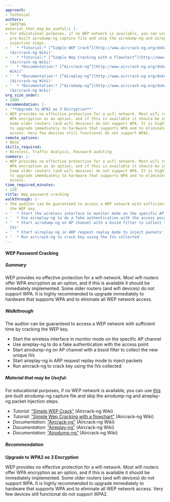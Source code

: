 ```yaml
---
approach:
- Technical
authors:
- SAFETAG
material_that_may_be_useful:: |-
- For educational purposes, if no WEP network is available, you can use [this](http://download.aircrack-ng.org/wiki-files/other/test.ivs)
  pre-built airodump-ng capture file and skip the airodump-ng and aireplay-ng packet
  injection steps.
- '  * *Tutorial:* [“Simple WEP Crack”](http://www.aircrack-ng.org/doku.php?id=simple_wep_crack)
  (Aircrack-ng Wiki)'
- '  * *Tutorial:* [“Simple Wep Cracking with a flowchart”](http://www.aircrack-ng.org/doku.php?id=flowchart)
  (Aircrack-ng Wiki)'
- '  * *Documentation:* [“Aircrack-ng”](http://www.aircrack-ng.org/doku.php?id=aircrack-ng)  (Aircrack-ng
  Wiki)'
- '  * *Documentation:* [“Aireplay-ng”](http://www.aircrack-ng.org/doku.php?id=aireplay-ng)
  (Aircrack-ng Wiki)'
- '  * *Documentation:* [“Airodump-ng”](http://www.aircrack-ng.org/doku.php?id=airodump-ng)
  (Aircrack-ng Wiki)'
org_size_under:
- 1000
recommendation: |-
- '**Upgrade to WPA2 oe 3 Encryption**'
- WEP provides no effective protection for a wifi network. Most wifi routers offer
  WPA encryption as an option, and if this is available it should be immediately implemented.
  Some older routers (and wifi devices) do not support WPA. It is highly recommended
  to upgrade immediately to hardware that supports WPA and to eliminate all WEP network
  access. Very few devices still functional do not support WPA2.
remote_options:
- None
skills_required:
- Wireless, Traffic Analysis, Password auditing
summary: |-
- WEP provides no effective protection for a wifi network. Most wifi routers offer
  WPA encryption as an option, and if this is available it should be immediately implemented.
  Some older routers (and wifi devices) do not support WPA. It is highly recommended
  to upgrade immediately to hardware that supports WPA and to eliminate all WEP network
  access.
time_required_minutes:
- 120
title: Wep password cracking
walkthrough: |-
- The auditor can be guaranteed to access a WEP network with sufficient time by cracking
  the WEP key.
- '  * Start the wireless interface in monitor mode on the specific AP channel'
- '  * Use aireplay-ng to do a fake authentication with the access point'
- '  * Start airodump-ng on AP channel with a bssid filter to collect the new unique
  IVs'
- '  * Start aireplay-ng in ARP request replay mode to inject packets'
- '  * Run aircrack-ng to crack key using the IVs collected'
---
```


#### WEP Password Cracking

##### Summary

WEP provides no effective protection for a wifi network. Most wifi routers offer WPA encryption as an option, and if this is available it should be immediately implemented. Some older routers (and wifi devices) do not support WPA. It is highly recommended to upgrade immediately to hardware that supports WPA and to eliminate all WEP network access.

##### Walkthrough


The auditor can be guaranteed to access a WEP network with sufficient time by cracking the WEP key.

  * Start the wireless interface in monitor mode on the specific AP channel
  * Use aireplay-ng to do a fake authentication with the access point
  * Start airodump-ng on AP channel with a bssid filter to collect the new unique IVs
  * Start aireplay-ng in ARP request replay mode to inject packets
  * Run aircrack-ng to crack key using the IVs collected

##### Material that may be Useful:

For educational purposes, if no WEP network is available, you can use [this](http://download.aircrack-ng.org/wiki-files/other/test.ivs) pre-built airodump-ng capture file and skip the airodump-ng and aireplay-ng packet injection steps.

  * *Tutorial:* [“Simple WEP Crack”](http://www.aircrack-ng.org/doku.php?id=simple_wep_crack) (Aircrack-ng Wiki)
  * *Tutorial:* [“Simple Wep Cracking with a flowchart”](http://www.aircrack-ng.org/doku.php?id=flowchart) (Aircrack-ng Wiki)
  * *Documentation:* [“Aircrack-ng”](http://www.aircrack-ng.org/doku.php?id=aircrack-ng)  (Aircrack-ng Wiki)
  * *Documentation:* [“Aireplay-ng”](http://www.aircrack-ng.org/doku.php?id=aireplay-ng) (Aircrack-ng Wiki)
  * *Documentation:* [“Airodump-ng”](http://www.aircrack-ng.org/doku.php?id=airodump-ng) (Aircrack-ng Wiki)

##### Recommendation

**Upgrade to WPA2 oe 3 Encryption**

WEP provides no effective protection for a wifi network. Most wifi routers offer WPA encryption as an option, and if this is available it should be immediately implemented. Some older routers (and wifi devices) do not support WPA. It is highly recommended to upgrade immediately to hardware that supports WPA and to eliminate all WEP network access. Very few devices still functional do not support WPA2.